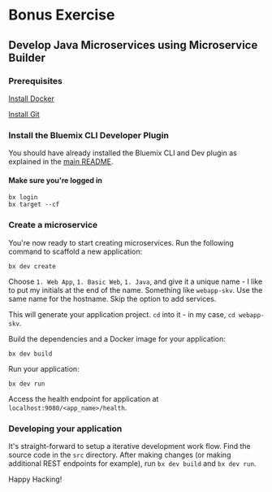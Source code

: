 # Bonus Exercise
## Develop Java Microservices using Microservice Builder

### Prerequisites

[Install Docker](https://www.docker.com/community-edition)

[Install Git](https://git-scm.com/downloads)

### Install the Bluemix CLI Developer Plugin

You should have already installed the Bluemix CLI and Dev plugin as explained in the [main README](../README.md).

#### Make sure you're logged in

```
bx login
bx target --cf
```

### Create a microservice

You're now ready to start creating microservices. Run the following command to scaffold a new application:

```
bx dev create
```

Choose `1. Web App`, `1. Basic Web`, `1. Java`, and give it a unique name - I like to put my initials at the end of the name. Something like `webapp-skv`. Use the same name for the hostname. Skip the option to add services.

This will generate your application project. `cd` into it - in my case, `cd webapp-skv`.

Build the dependencies and a Docker image for your application:

```
bx dev build
```

Run your application:

```
bx dev run
```

Access the health endpoint for application at `localhost:9080/<app_name>/health`. 

### Developing your application

It's straight-forward to setup a iterative development work flow. Find the source code in the `src` directory. After making changes (or making additional REST endpoints for example), run `bx dev build` and `bx dev run`.

Happy Hacking!